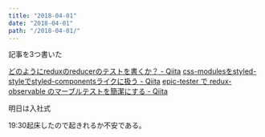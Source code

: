 ```yaml
---
title: "2018-04-01"
date: "2018-04-01"
path: "/2018-04-01/"
---
```


記事を3つ書いた

[どのようにreduxのreducerのテストを書くか？ - Qiita](https://qiita.com/akameco/items/31e2078c38ff2fd60213)
[css-modulesをstyled-styleでstyled-componentsライクに扱う - Qiita](https://qiita.com/akameco/items/f5de714b595c7005c873)
[epic-tester で redux-observable のマーブルテストを簡潔にする - Qiita](https://qiita.com/akameco/items/58ae0ed316db298f384a)


明日は入社式

19:30起床したので起きれるか不安である。

